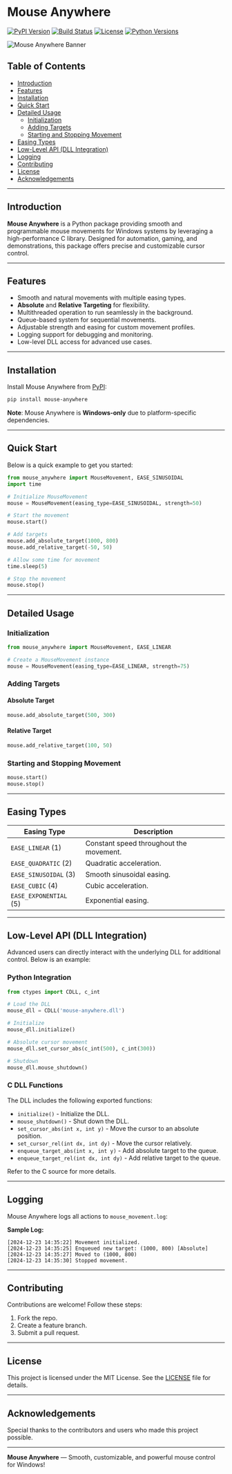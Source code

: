 
# Mouse Anywhere

[![PyPI Version](https://img.shields.io/pypi/v/mouse-anywhere.svg)](https://pypi.org/project/mouse-anywhere/)
[![Build Status](https://github.com/wuhplaptop/mouse-anywhere/actions/workflows/workflow.yaml/badge.svg)](https://github.com/wuhplaptop/mouse-anywhere/actions)
[![License](https://img.shields.io/pypi/l/mouse-anywhere.svg)](https://github.com/wuhplaptop/mouse-anywhere/blob/main/LICENSE)
[![Python Versions](https://img.shields.io/pypi/pyversions/mouse-anywhere.svg)](https://www.python.org/downloads/)

![Mouse Anywhere Banner](https://github.com/wuhplaptop/mouse-anywhere/blob/main/banner.png)

## Table of Contents

- [Introduction](#introduction)
- [Features](#features)
- [Installation](#installation)
- [Quick Start](#quick-start)
- [Detailed Usage](#detailed-usage)
  - [Initialization](#initialization)
  - [Adding Targets](#adding-targets)
  - [Starting and Stopping Movement](#starting-and-stopping-movement)
- [Easing Types](#easing-types)
- [Low-Level API (DLL Integration)](#low-level-api-dll-integration)
- [Logging](#logging)
- [Contributing](#contributing)
- [License](#license)
- [Acknowledgements](#acknowledgements)

---

## Introduction

**Mouse Anywhere** is a Python package providing smooth and programmable mouse movements for Windows systems by leveraging a high-performance C library. Designed for automation, gaming, and demonstrations, this package offers precise and customizable cursor control.

---

## Features

- Smooth and natural movements with multiple easing types.
- **Absolute** and **Relative Targeting** for flexibility.
- Multithreaded operation to run seamlessly in the background.
- Queue-based system for sequential movements.
- Adjustable strength and easing for custom movement profiles.
- Logging support for debugging and monitoring.
- Low-level DLL access for advanced use cases.

---

## Installation

Install Mouse Anywhere from [PyPI](https://pypi.org/project/mouse-anywhere/):

```bash
pip install mouse-anywhere
```

**Note**: Mouse Anywhere is **Windows-only** due to platform-specific dependencies.

---

## Quick Start

Below is a quick example to get you started:

```python
from mouse_anywhere import MouseMovement, EASE_SINUSOIDAL
import time

# Initialize MouseMovement
mouse = MouseMovement(easing_type=EASE_SINUSOIDAL, strength=50)

# Start the movement
mouse.start()

# Add targets
mouse.add_absolute_target(1000, 800)
mouse.add_relative_target(-50, 50)

# Allow some time for movement
time.sleep(5)

# Stop the movement
mouse.stop()
```

---

## Detailed Usage

### Initialization

```python
from mouse_anywhere import MouseMovement, EASE_LINEAR

# Create a MouseMovement instance
mouse = MouseMovement(easing_type=EASE_LINEAR, strength=75)
```

### Adding Targets

#### Absolute Target
```python
mouse.add_absolute_target(500, 300)
```

#### Relative Target
```python
mouse.add_relative_target(100, 50)
```

### Starting and Stopping Movement

```python
mouse.start()
mouse.stop()
```

---

## Easing Types

| Easing Type      | Description                             |
| ---------------- | --------------------------------------- |
| `EASE_LINEAR` (1) | Constant speed throughout the movement. |
| `EASE_QUADRATIC` (2) | Quadratic acceleration.               |
| `EASE_SINUSOIDAL` (3) | Smooth sinusoidal easing.            |
| `EASE_CUBIC` (4)    | Cubic acceleration.                   |
| `EASE_EXPONENTIAL` (5) | Exponential easing.                 |

---

## Low-Level API (DLL Integration)

Advanced users can directly interact with the underlying DLL for additional control. Below is an example:

### Python Integration

```python
from ctypes import CDLL, c_int

# Load the DLL
mouse_dll = CDLL('mouse-anywhere.dll')

# Initialize
mouse_dll.initialize()

# Absolute cursor movement
mouse_dll.set_cursor_abs(c_int(500), c_int(300))

# Shutdown
mouse_dll.mouse_shutdown()
```

### C DLL Functions

The DLL includes the following exported functions:

- `initialize()` - Initialize the DLL.
- `mouse_shutdown()` - Shut down the DLL.
- `set_cursor_abs(int x, int y)` - Move the cursor to an absolute position.
- `set_cursor_rel(int dx, int dy)` - Move the cursor relatively.
- `enqueue_target_abs(int x, int y)` - Add absolute target to the queue.
- `enqueue_target_rel(int dx, int dy)` - Add relative target to the queue.

Refer to the C source for more details.

---

## Logging

Mouse Anywhere logs all actions to `mouse_movement.log`:

**Sample Log:**
```
[2024-12-23 14:35:22] Movement initialized.
[2024-12-23 14:35:25] Enqueued new target: (1000, 800) [Absolute]
[2024-12-23 14:35:27] Moved to (1000, 800)
[2024-12-23 14:35:30] Stopped movement.
```

---

## Contributing

Contributions are welcome! Follow these steps:

1. Fork the repo.
2. Create a feature branch.
3. Submit a pull request.

---

## License

This project is licensed under the MIT License. See the [LICENSE](https://github.com/wuhplaptop/mouse-anywhere/blob/main/LICENSE) file for details.

---

## Acknowledgements

Special thanks to the contributors and users who made this project possible.

---

**Mouse Anywhere** — Smooth, customizable, and powerful mouse control for Windows!
